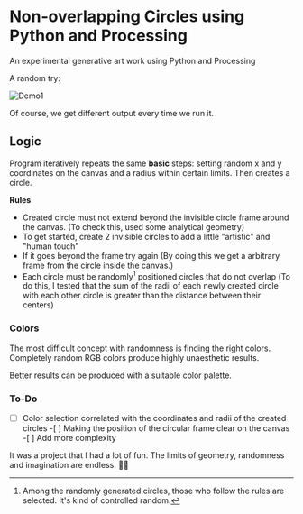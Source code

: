 # Non-overlapping Circles using Python and Processing

An experimental generative art work using Python and Processing

A random try:

![Demo1](https://i.imgur.com/dJvHe3P.gif)

Of course, we get different output every time we run it.

## Logic

Program iteratively repeats the same **basic** steps: setting random x and y coordinates on the canvas and a radius within certain limits. Then creates a circle.

**Rules**

- Created circle must not extend beyond the invisible circle frame around the canvas. (To check this, used some analytical geometry)
- To get started, create 2 invisible circles to add a little "artistic" and "human touch"
- If it goes beyond the frame try again (By doing this we get a arbitrary frame from the circle inside the canvas.)
- Each circle must be randomly[^1] positioned circles that do not overlap (To do this, I tested that the sum of the radii of each newly created circle with each other circle is greater than the distance between their centers)

### Colors

The most difficult concept with randomness is finding the right colors. Completely random RGB colors produce highly unaesthetic results.

Better results can be produced with a suitable color palette.

### To-Do

-[ ] Color selection correlated with the coordinates and radii of the created circles -[ ] Making the position of the circular frame clear on the canvas -[ ] Add more complexity

It was a project that I had a lot of fun. The limits of geometry, randomness and imagination are endless. :face_in_clouds:

[^1]: Among the randomly generated circles, those who follow the rules are selected. It's kind of controlled random.
